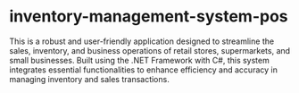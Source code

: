 # inventory-management-system-pos
This is a robust and user-friendly application designed to streamline the sales, inventory, and business operations of retail stores, supermarkets, and small businesses. Built using the .NET Framework with C#, this system integrates essential functionalities to enhance efficiency and accuracy in managing inventory and sales transactions.
